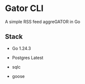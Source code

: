 # Gator CLI

A simple RSS feed aggreGATOR in Go

## Stack
- Go 1.24.3
- Postgres Latest

- sqlc
- goose
